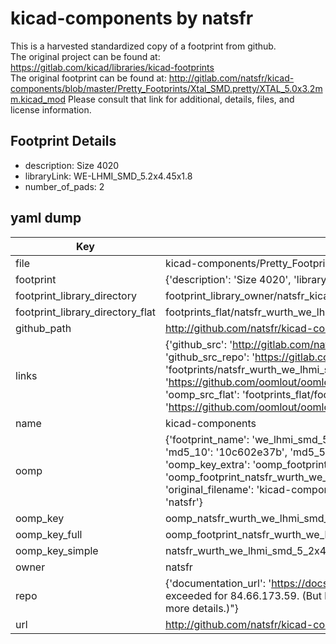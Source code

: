 # kicad-components by natsfr  
This is a harvested standardized copy of a footprint from github.  
The original project can be found at:  
https://gitlab.com/kicad/libraries/kicad-footprints  
The original footprint can be found at:
http://gitlab.com/natsfr/kicad-components/blob/master/Pretty_Footprints/Xtal_SMD.pretty/XTAL_5.0x3.2mm.kicad_mod
Please consult that link for additional, details, files, and license information.  
## Footprint Details
* description: Size 4020  
* libraryLink: WE-LHMI_SMD_5.2x4.45x1.8  
* number_of_pads: 2  
## yaml dump  
| Key | Value |  
| --- | --- |  
| file | kicad-components/Pretty_Footprints/Wurth.pretty/WE-LHMI_SMD_5.2x4.45x1.8.kicad_mod |  
| footprint | {'description': 'Size 4020', 'libraryLink': 'WE-LHMI_SMD_5.2x4.45x1.8', 'number_of_pads': 2} |  
| footprint_library_directory | footprint_library_owner/natsfr_kicad-components |  
| footprint_library_directory_flat | footprints_flat/natsfr_wurth_we_lhmi_smd_5_2x4_45x1_8/working |  
| github_path | http://github.com/natsfr/kicad-components/blob/master/Pretty_Footprints/Wurth.pretty/WE-LHMI_SMD_5.2x4.45x1.8.kicad_mod |  
| links | {'github_src': 'http://gitlab.com/natsfr/kicad-components/blob/master/Pretty_Footprints/Xtal_SMD.pretty/XTAL_5.0x3.2mm.kicad_mod', 'github_src_repo': 'https://gitlab.com/kicad/libraries/kicad-footprints', 'oomp_bot': 'footprints/natsfr_wurth_we_lhmi_smd_5_2x4_45x1_8/working', 'oomp_bot_github': 'https://github.com/oomlout/oomlout_oomp_footprint_bot/tree/main/footprints/natsfr_wurth_we_lhmi_smd_5_2x4_45x1_8/working', 'oomp_src_flat': 'footprints_flat/footprints_flat/natsfr_wurth_we_lhmi_smd_5_2x4_45x1_8/working', 'oomp_src_flat_github': 'https://github.com/oomlout/oomlout_oomp_footprint_src/tree/main/footprints_flat/natsfr_wurth_we_lhmi_smd_5_2x4_45x1_8/working'} |  
| name | kicad-components |  
| oomp | {'footprint_name': 'we_lhmi_smd_5_2x4_45x1_8', 'library_name': 'wurth', 'md5': '10c602e37b955043e60674c197789618', 'md5_10': '10c602e37b', 'md5_5': '10c60', 'md5_6': '10c602', 'oomp_key': 'oomp_natsfr_wurth_we_lhmi_smd_5_2x4_45x1_8', 'oomp_key_extra': 'oomp_footprint_natsfr_wurth_we_lhmi_smd_5_2x4_45x1_8', 'oomp_key_full': 'oomp_footprint_natsfr_wurth_we_lhmi_smd_5_2x4_45x1_8_10c602', 'oomp_key_simple': 'natsfr_wurth_we_lhmi_smd_5_2x4_45x1_8', 'original_filename': 'kicad-components/Pretty_Footprints/Wurth.pretty/WE-LHMI_SMD_5.2x4.45x1.8.kicad_mod', 'owner_name': 'natsfr'} |  
| oomp_key | oomp_natsfr_wurth_we_lhmi_smd_5_2x4_45x1_8 |  
| oomp_key_full | oomp_footprint_natsfr_wurth_we_lhmi_smd_5_2x4_45x1_8 |  
| oomp_key_simple | natsfr_wurth_we_lhmi_smd_5_2x4_45x1_8 |  
| owner | natsfr |  
| repo | {'documentation_url': 'https://docs.github.com/rest/overview/resources-in-the-rest-api#rate-limiting', 'message': "API rate limit exceeded for 84.66.173.59. (But here's the good news: Authenticated requests get a higher rate limit. Check out the documentation for more details.)"} |  
| url | http://github.com/natsfr/kicad-components |  

